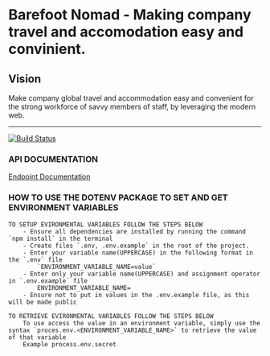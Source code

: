 # Barefoot Nomad - Making company travel and accomodation easy and convinient.

## Vision

Make company global travel and accommodation easy and convenient for the strong workforce of savvy members of staff, by leveraging the modern web.

---

[![Build Status](https://travis-ci.com/andela/firestar-backend.svg?branch=stage)](https://travis-ci.com/andela/firestar-backend)


### API DOCUMENTATION

[Endpoint Documentation](http://localhost:3000/api-docs/)

### HOW TO USE THE DOTENV PACKAGE TO SET AND GET ENVIRONMENT VARIABLES

    TO SETUP EVIRONMENTAL VARIABLES FOLLOW THE STEPS BELOW
        - Ensure all dependencies are installed by running the command `npm install` in the terminal
        - Create files `.env, .env.example` in the root of the project. 
        - Enter your variable name(UPPERCASE) in the following format in the `.env` file
            `ENVIRONMENT_VARIABLE_NAME=value`
        - Enter only your variable name(UPPERCASE) and assignment operator in `.env.example` file 
            ENVIRONMENT_VARIABLE_NAME=
        - Ensure not to put in values in the .env.example file, as this will be made public

    TO RETRIEVE EVIRONMENTAL VARIABLES FOLLOW THE STEPS BELOW
        To use access the value in an environment variable, simply use the syntax `proces.env.<ENVIRONMENT_VARIABLE_NAME>` to retrieve the value of that variable
        Example process.env.secret




